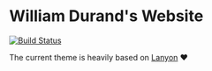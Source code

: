# William Durand's Website

[![Build
Status](https://travis-ci.org/willdurand/willdurand.github.io.png?branch=master)](https://travis-ci.org/willdurand/willdurand.github.io)

The current theme is heavily based on [Lanyon](https://github.com/poole/lanyon) :heart:

